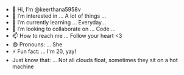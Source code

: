 - 👋 Hi, I’m @keerthana5958v      
- 👀 I’m interested in ... A lot of things ...         
- 🌱 I’m currently learning ... Everyday...            
- 💞️ I’m looking to collaborate on ... Code ...             
- 📫 How to reach me ... Follow your heart <3                 
- 😄 Pronouns: ... She       
- ⚡ Fun fact: ... I'm 20, yay!           
- Just know that: ... Not all clouds float, sometimes they sit on a hot machine    
   
<!--- 
keerthana5958v/keerthana5958v is a ✨ special ✨ repository because its `README.md` (this file) appears on your GitHub profile.
You can click the Preview link to take a look at your changes.
--->
